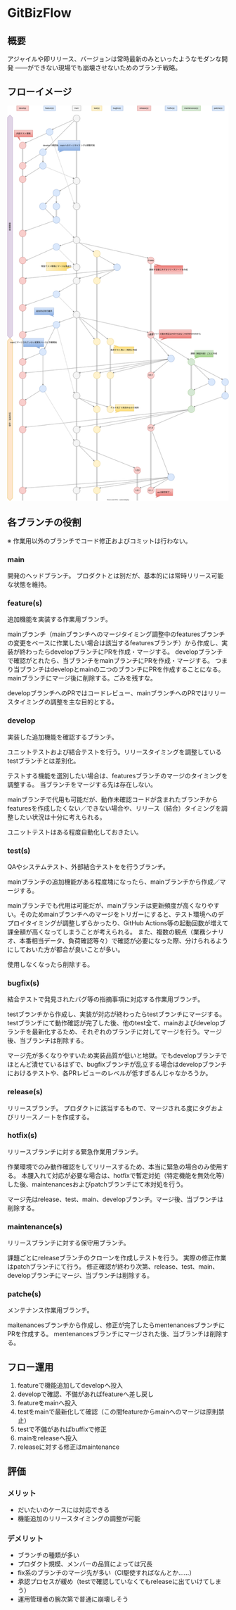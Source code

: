 # GitBizFlow

## 概要

アジャイルや即リリース、バージョンは常時最新のみといったようなモダンな開発
——ができない現場でも崩壊させないためのブランチ戦略。

## フローイメージ

![img](git-biz-flow.drawio.svg)

## 各ブランチの役割

※ 作業用以外のブランチでコード修正およびコミットは行わない。

### main

開発のヘッドブランチ。
プロダクトとは別だが、基本的には常時リリース可能な状態を維持。

### feature(s)

追加機能を実装する作業用ブランチ。

mainブランチ（mainブランチへのマージタイミング調整中のfeaturesブランチの変更をベースに作業したい場合は該当するfeaturesブランチ）から作成し、実装が終わったらdevelopブランチにPRを作成・マージする。
developブランチで確認がとれたら、当ブランチをmainブランチにPRを作成・マージする。
つまり当ブランチはdevelopとmainの二つのブランチにPRを作成することになる。
mainブランチにマージ後に削除する。ごみを残すな。

developブランチへのPRではコードレビュー、mainブランチへのPRではリリースタイミングの調整を主な目的とする。

### develop

実装した追加機能を確認するブランチ。

ユニットテストおよび結合テストを行う。リリースタイミングを調整しているtestブランチとは差別化。

テストする機能を選別したい場合は、featuresブランチのマージのタイミングを調整する。
当ブランチをマージする先は存在しない。

mainブランチで代用も可能だが、動作未確認コードが含まれたブランチからfeaturesを作成したくない／できない場合や、リリース（結合）タイミングを調整したい状況は十分に考えられる。

ユニットテストはある程度自動化しておきたい。

### test(s)

QAやシステムテスト、外部結合テストをを行うブランチ。

mainブランチの追加機能がある程度塊になったら、mainブランチから作成／マージする。

mainブランチでも代用は可能だが、mainブランチは更新頻度が高くなりやすい。そのためmainブランチへのマージをトリガーにすると、テスト環境へのデプロイタイミングが調整しずらかったり、GitHub Actions等の起動回数が増えて課金額が高くなってしまうことが考えられる。
また、複数の観点（業務シナリオ、本番相当データ、負荷確認等々）で確認が必要になった際、分けられるようにしておいた方が都合が良いことが多い。

使用しなくなったら削除する。

### bugfix(s)

結合テストで発見されたバグ等の指摘事項に対応する作業用ブランチ。

testブランチから作成し、実装が対応が終わったらtestブランチにマージする。
testブランチにて動作確認が完了した後、他のtest全て、mainおよびdevelopブランチを最新化するため、それぞれのブランチに対してマージを行う。マージ後、当ブランチは削除する。

マージ先が多くなりやすいため実装品質が低いと地獄。でもdevelopブランチでほとんど潰せているはずで、bugfixブランチが乱立する場合はdevelopブランチにおけるテストや、各PRレビューのレベルが低すぎるんじゃなかろうか。

### release(s)

リリースブランチ。
プロダクトに該当するもので、マージされる度にタグおよびリリースノートを作成する。

### hotfix(s)

リリースブランチに対する緊急作業用ブランチ。

作業環境でのみ動作確認をしてリリースするため、本当に緊急の場合のみ使用する。
本腰入れて対応が必要な場合は、hotfixで暫定対処（特定機能を無効化等）した後、maintenancesおよびpatchブランチにて本対処を行う。

マージ先はrelease、test、main、developブランチ。マージ後、当ブランチは削除する。

### maintenance(s)

リリースブランチに対する保守用ブランチ。

課題ごとにreleaseブランチのクローンを作成しテストを行う。
実際の修正作業はpatchブランチにて行う。
修正確認が終わり次第、release、test、main、developブランチにマージ、当ブランチは削除する。

### patche(s)

メンテナンス作業用ブランチ。

maitenancesブランチから作成し、修正が完了したらmentenancesブランチにPRを作成する。
mentenancesブランチにマージされた後、当ブランチは削除する。

## フロー運用

1. featureで機能追加してdevelopへ投入
2. developで確認、不備があればfeatureへ差し戻し
3. featureをmainへ投入
4. testをmainで最新化して確認（この間featureからmainへのマージは原則禁止）
5. testで不備があればbuffixで修正
6. mainをreleaseへ投入
7. releaseに対する修正はmaintenance

## 評価

### メリット

- だいたいのケースには対応できる
- 機能追加のリリースタイミングの調整が可能

### デメリット

- ブランチの種類が多い
- プロダクト規模、メンバーの品質によっては冗長
- fix系のブランチのマージ先が多い（CI駆使すればなんとか……）
- 承認プロセスが緩め（testで確認していなくてもreleaseに出ていけてしまう）
- 運用管理者の腕次第で普通に崩壊しそう